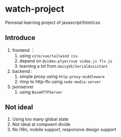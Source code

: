 # watch-project

Perosnal learning project of javascript/html/css

## Introduce

1. frontend ：
   1. using `vite/vue/tailwind css` 
   2. depend on `@video-plyer/vue video.js flv.js`
   3. learning a lot from `daisyUI/SerialAssistant`
2. backend :
   1. simple proxy using `http-proxy-middleware`
   2. rtmp to http-flv using `node-media-server`
3. jsonserver
   1. using `BaseHTTPServer` 

## Not ideal 

1. Using too many global state
2. Not ideal at compoent divide
3. No i18n, mobile support, responsive design support
